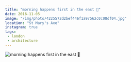 ```yaml
---
title: "morning happens first in the east 🌇"
date: 2016-11-05
image: "/img/photo/4225572d2bef446f1a97562c0c08df04.jpg"
location: "St Mary's Axe"
instagram: true
tags:
 - london
 - architecture
---
```


![morning happens first in the east 🌇](/img/photo/4225572d2bef446f1a97562c0c08df04.jpg)
